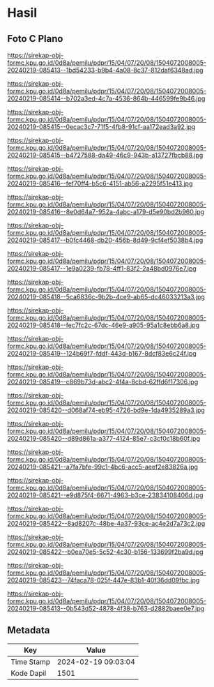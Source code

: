 # Hasil

## Foto C Plano

https://sirekap-obj-formc.kpu.go.id/0d8a/pemilu/pdpr/15/04/07/20/08/1504072008005-20240219-085413--1bd54233-b9b4-4a08-8c37-812daf6348ad.jpg

https://sirekap-obj-formc.kpu.go.id/0d8a/pemilu/pdpr/15/04/07/20/08/1504072008005-20240219-085414--b702a3ed-4c7a-4536-864b-446599fe9b46.jpg

https://sirekap-obj-formc.kpu.go.id/0d8a/pemilu/pdpr/15/04/07/20/08/1504072008005-20240219-085415--0ecac3c7-71f5-4fb8-91cf-aa172ead3a92.jpg

https://sirekap-obj-formc.kpu.go.id/0d8a/pemilu/pdpr/15/04/07/20/08/1504072008005-20240219-085415--b4727588-da49-46c9-943b-a13727fbcb88.jpg

https://sirekap-obj-formc.kpu.go.id/0d8a/pemilu/pdpr/15/04/07/20/08/1504072008005-20240219-085416--fef70ff4-b5c6-4151-ab56-a2295f51e413.jpg

https://sirekap-obj-formc.kpu.go.id/0d8a/pemilu/pdpr/15/04/07/20/08/1504072008005-20240219-085416--8e0d64a7-952a-4abc-a179-d5e90bd2b960.jpg

https://sirekap-obj-formc.kpu.go.id/0d8a/pemilu/pdpr/15/04/07/20/08/1504072008005-20240219-085417--b0fc4468-db20-456b-8d49-9cf4ef5038b4.jpg

https://sirekap-obj-formc.kpu.go.id/0d8a/pemilu/pdpr/15/04/07/20/08/1504072008005-20240219-085417--1e9a0239-fb78-4ff1-83f2-2a48bd0976e7.jpg

https://sirekap-obj-formc.kpu.go.id/0d8a/pemilu/pdpr/15/04/07/20/08/1504072008005-20240219-085418--5ca6836c-9b2b-4ce9-ab65-dc46033213a3.jpg

https://sirekap-obj-formc.kpu.go.id/0d8a/pemilu/pdpr/15/04/07/20/08/1504072008005-20240219-085418--fec7fc2c-67dc-46e9-a905-95a1c8ebb6a8.jpg

https://sirekap-obj-formc.kpu.go.id/0d8a/pemilu/pdpr/15/04/07/20/08/1504072008005-20240219-085419--124b69f7-fddf-443d-b167-8dcf83e6c24f.jpg

https://sirekap-obj-formc.kpu.go.id/0d8a/pemilu/pdpr/15/04/07/20/08/1504072008005-20240219-085419--c869b73d-abc2-4f4a-8cbd-62ffd6f17306.jpg

https://sirekap-obj-formc.kpu.go.id/0d8a/pemilu/pdpr/15/04/07/20/08/1504072008005-20240219-085420--d068af74-eb95-4726-bd9e-1da4935289a3.jpg

https://sirekap-obj-formc.kpu.go.id/0d8a/pemilu/pdpr/15/04/07/20/08/1504072008005-20240219-085420--d89d861a-a377-4124-85e7-c3cf0c18b60f.jpg

https://sirekap-obj-formc.kpu.go.id/0d8a/pemilu/pdpr/15/04/07/20/08/1504072008005-20240219-085421--a7fa7bfe-99c1-4bc6-acc5-aeef2e83826a.jpg

https://sirekap-obj-formc.kpu.go.id/0d8a/pemilu/pdpr/15/04/07/20/08/1504072008005-20240219-085421--e9d875f4-6671-4963-b3ce-23834108406d.jpg

https://sirekap-obj-formc.kpu.go.id/0d8a/pemilu/pdpr/15/04/07/20/08/1504072008005-20240219-085422--8ad8207c-48be-4a37-93ce-ac4e2d7a73c2.jpg

https://sirekap-obj-formc.kpu.go.id/0d8a/pemilu/pdpr/15/04/07/20/08/1504072008005-20240219-085422--b0ea70e5-5c52-4c30-b156-133699f2ba9d.jpg

https://sirekap-obj-formc.kpu.go.id/0d8a/pemilu/pdpr/15/04/07/20/08/1504072008005-20240219-085423--74faca78-025f-447e-83b1-40f36dd09fbc.jpg

https://sirekap-obj-formc.kpu.go.id/0d8a/pemilu/pdpr/15/04/07/20/08/1504072008005-20240219-085413--0b543d52-4878-4f38-b763-d2882baee0e7.jpg


## Metadata

| Key        | Value               |
| ---------- | ------------------- |
| Time Stamp | 2024-02-19 09:03:04 |
| Kode Dapil | 1501                |




